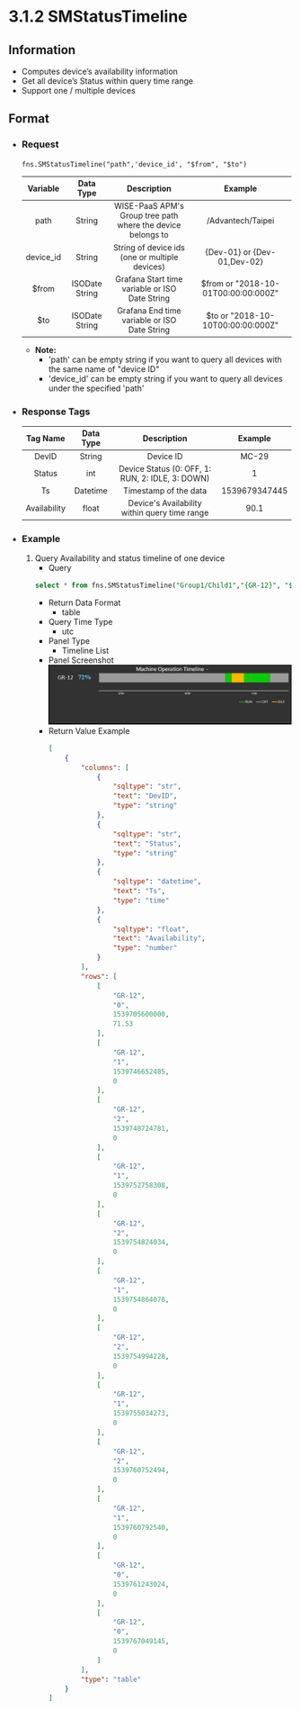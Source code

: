 # 3.1.2 SMStatusTimeline

## Information

* Computes device’s availability information
* Get all device’s Status within query time range
* Support one / multiple devices

## Format

* ### Request

    ```
    fns.SMStatusTimeline("path",'device_id', "$from", "$to")
    ```

    | Variable | Data Type | Description | Example |
    | :---: | :---: | :---: | :---: |
    | path | String | WISE-PaaS APM's Group tree path<br>where the device belongs to | /Advantech/Taipei |
    | device_id | String | String of device ids \(one or multiple devices\) | {Dev-01} or {Dev-01,Dev-02} |
    | $from | ISODate String | Grafana Start time variable or ISO Date String | $from or "2018-10-01T00:00:00:000Z" |
    | $to | ISODate String | Grafana End time variable or ISO Date String | $to or "2018-10-10T00:00:00:000Z" |

    - **Note:**
        - 'path' can be empty string if you want to query all devices with the same name of "device ID"
        - 'device_id' can be empty string if you want to query all devices under the specified 'path'
  

* ### Response Tags

    | Tag Name | Data Type | Description | Example |
    | :---: | :---: | :---: | :---: |
    | DevID | String | Device ID | MC-29 |
    | Status | int | Device Status \(0: OFF, 1: RUN, 2: IDLE, 3: DOWN\) | 1 |
    | Ts | Datetime | Timestamp of the data | 1539679347445 |    
    | Availability | float | Device's Availability within query time range | 90.1 |
  

* ### Example  
    1. Query Availability and status timeline of one device   
        - Query   
        ``` sql 
        select * from fns.SMStatusTimeline("Group1/Child1","{GR-12}", "$from", "$to") 
        ```
        - Return Data Format   
            * table
        - Query Time Type   
            * utc
        - Panel Type   
            * Timeline List
        - Panel Screenshot      
            ![](/images/3.1.2-SMStatusTimeline.jpg)
        - Return Value Example    
            ``` json
            [
                {
                    "columns": [
                        {
                            "sqltype": "str", 
                            "text": "DevID", 
                            "type": "string"
                        }, 
                        {
                            "sqltype": "str", 
                            "text": "Status", 
                            "type": "string"
                        }, 
                        {
                            "sqltype": "datetime", 
                            "text": "Ts", 
                            "type": "time"
                        }, 
                        {
                            "sqltype": "float", 
                            "text": "Availability", 
                            "type": "number"
                        }
                    ], 
                    "rows": [
                        [
                            "GR-12", 
                            "0", 
                            1539705600000, 
                            71.53
                        ], 
                        [
                            "GR-12", 
                            "1", 
                            1539746652485, 
                            0
                        ], 
                        [
                            "GR-12", 
                            "2", 
                            1539748724781, 
                            0
                        ], 
                        [
                            "GR-12", 
                            "1", 
                            1539752758308, 
                            0
                        ], 
                        [
                            "GR-12", 
                            "2", 
                            1539754824034, 
                            0
                        ], 
                        [
                            "GR-12", 
                            "1", 
                            1539754864078, 
                            0
                        ], 
                        [
                            "GR-12", 
                            "2", 
                            1539754994228, 
                            0
                        ], 
                        [
                            "GR-12", 
                            "1", 
                            1539755034273, 
                            0
                        ], 
                        [
                            "GR-12", 
                            "2", 
                            1539760752494, 
                            0
                        ], 
                        [
                            "GR-12", 
                            "1", 
                            1539760792540, 
                            0
                        ], 
                        [
                            "GR-12", 
                            "0", 
                            1539761243024, 
                            0
                        ], 
                        [
                            "GR-12", 
                            "0", 
                            1539767049145, 
                            0
                        ]
                    ], 
                    "type": "table"
                }
            ]

            ```

 